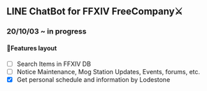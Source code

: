 ## LINE ChatBot for FFXIV FreeCompany⚔

### 20/10/03 ~ in progress

#### 🎨Features layout

- [ ] Search Items in FFXIV DB
- [ ] Notice Maintenance, Mog Station Updates, Events, forums, etc.
- [x] Get personal schedule and information by Lodestone
